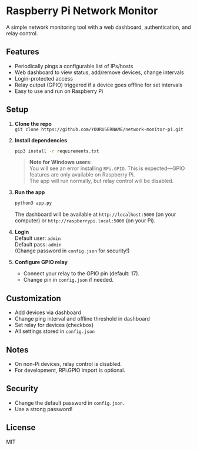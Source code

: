 # Raspberry Pi Network Monitor

A simple network monitoring tool with a web dashboard, authentication, and relay control.

## Features

- Periodically pings a configurable list of IPs/hosts
- Web dashboard to view status, add/remove devices, change intervals
- Login-protected access
- Relay output (GPIO) triggered if a device goes offline for set intervals
- Easy to use and run on Raspberry Pi

## Setup

1. **Clone the repo**  
   `git clone https://github.com/YOURUSERNAME/network-monitor-pi.git`

2. **Install dependencies**  
   ```bash
   pip3 install -r requirements.txt
   ```
   > **Note for Windows users:**  
   > You will see an error installing `RPi.GPIO`. This is expected—GPIO features are only available on Raspberry Pi.  
   > The app will run normally, but relay control will be disabled.

3. **Run the app**  
   ```bash
   python3 app.py
   ```
   The dashboard will be available at `http://localhost:5000` (on your computer) or `http://raspberrypi.local:5000` (on your Pi).

4. **Login**  
   Default user: `admin`  
   Default pass: `admin`  
   (Change password in `config.json` for security!)

5. **Configure GPIO relay**  
   - Connect your relay to the GPIO pin (default: 17).
   - Change pin in `config.json` if needed.

## Customization

- Add devices via dashboard
- Change ping interval and offline threshold in dashboard
- Set relay for devices (checkbox)
- All settings stored in `config.json`

## Notes

- On non-Pi devices, relay control is disabled.
- For development, RPi.GPIO import is optional.

## Security

- Change the default password in `config.json`.
- Use a strong password!

## License

MIT
